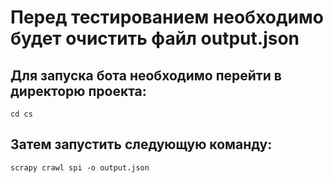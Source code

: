 # Перед тестированием необходимо будет очистить файл output.json

## Для запуска бота необходимо перейти в директорю проекта:
~~~ 
cd cs
~~~

## Затем запустить следующую команду:
~~~ 
scrapy crawl spi -o output.json
~~~
